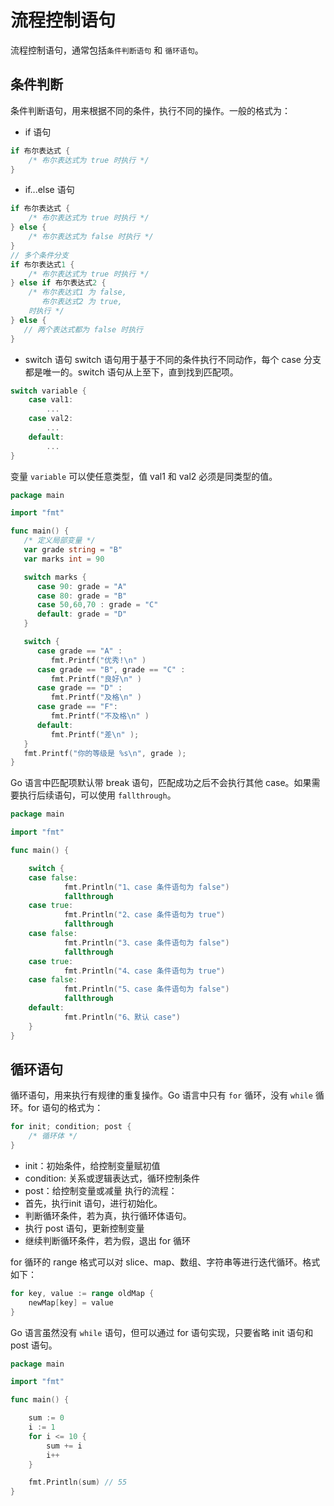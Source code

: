 # 流程控制语句

流程控制语句，通常包括`条件判断语句` 和 `循环语句`。
## 条件判断
条件判断语句，用来根据不同的条件，执行不同的操作。一般的格式为：
- if 语句
```go
if 布尔表达式 {
    /* 布尔表达式为 true 时执行 */
}
```
- if...else 语句
```go
if 布尔表达式 {
    /* 布尔表达式为 true 时执行 */
} else {
    /* 布尔表达式为 false 时执行 */
}
// 多个条件分支
if 布尔表达式1 {
    /* 布尔表达式为 true 时执行 */
} else if 布尔表达式2 {
    /* 布尔表达式1 为 false,
       布尔表达式2 为 true,
    时执行 */
} else {
   // 两个表达式都为 false 时执行
}
```
- switch 语句
switch 语句用于基于不同的条件执行不同动作，每个 case 分支都是唯一的。switch 语句从上至下，直到找到匹配项。
```go
switch variable {
    case val1:
        ...
    case val2:
        ...
    default:
        ...
}
```
变量 `variable` 可以使任意类型，值 val1 和 val2 必须是同类型的值。
```go
package main

import "fmt"

func main() {
   /* 定义局部变量 */
   var grade string = "B"
   var marks int = 90

   switch marks {
      case 90: grade = "A"
      case 80: grade = "B"
      case 50,60,70 : grade = "C"
      default: grade = "D"  
   }

   switch {
      case grade == "A" :
         fmt.Printf("优秀!\n" )    
      case grade == "B", grade == "C" :
         fmt.Printf("良好\n" )      
      case grade == "D" :
         fmt.Printf("及格\n" )      
      case grade == "F":
         fmt.Printf("不及格\n" )
      default:
         fmt.Printf("差\n" );
   }
   fmt.Printf("你的等级是 %s\n", grade );      
}
```
Go 语言中匹配项默认带 break 语句，匹配成功之后不会执行其他 case。如果需要执行后续语句，可以使用 `fallthrough`。
```go
package main

import "fmt"

func main() {

    switch {
    case false:
            fmt.Println("1、case 条件语句为 false")
            fallthrough
    case true:
            fmt.Println("2、case 条件语句为 true")
            fallthrough
    case false:
            fmt.Println("3、case 条件语句为 false")
            fallthrough
    case true:
            fmt.Println("4、case 条件语句为 true")
    case false:
            fmt.Println("5、case 条件语句为 false")
            fallthrough
    default:
            fmt.Println("6、默认 case")
    }
}
```
## 循环语句
循环语句，用来执行有规律的重复操作。Go 语言中只有 `for` 循环，没有 `while` 循环。for 语句的格式为：
```go
for init; condition; post {
    /* 循环体 */
}
```
- init：初始条件，给控制变量赋初值
- condition: 关系或逻辑表达式，循环控制条件
- post：给控制变量或减量
执行的流程：
- 首先，执行init 语句，进行初始化。
- 判断循环条件，若为真，执行循环体语句。
- 执行 post 语句，更新控制变量
- 继续判断循环条件，若为假，退出 for 循环

for 循环的 range 格式可以对 slice、map、数组、字符串等进行迭代循环。格式如下：
```go
for key, value := range oldMap {
    newMap[key] = value
}
```
Go 语言虽然没有 `while` 语句，但可以通过 for 语句实现，只要省略 init 语句和 post 语句。
```go
package main

import "fmt"

func main() {

	sum := 0
	i := 1
	for i <= 10 {
		sum += i
		i++
	}

	fmt.Println(sum) // 55
}
```
